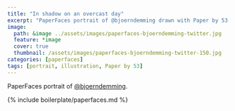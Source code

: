 ```yaml
---
title: "In shadow on an overcast day"
excerpt: "PaperFaces portrait of @bjoerndemming drawn with Paper by 53 on an iPad."
image: 
  path: &image ../assets/images/paperfaces-bjoerndemming-twitter.jpg 
  feature: *image
  cover: true
  thumbnail: /assets/images/paperfaces-bjoerndemming-twitter-150.jpg
categories: [paperfaces]
tags: [portrait, illustration, Paper by 53]
---
```


PaperFaces portrait of [@bjoerndemming](https://twitter.com/bjoerndemming).

{% include boilerplate/paperfaces.md %}
